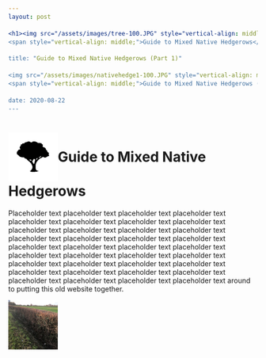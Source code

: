 ```yaml
---
layout: post

<h1><img src="/assets/images/tree-100.JPG" style="vertical-align: middle;" width="100px"/>
<span style="vertical-align: middle;">Guide to Mixed Native Hedgerows</span></h1>

title: "Guide to Mixed Native Hedgerows (Part 1)"

<img src="/assets/images/nativehedge1-100.JPG" style="vertical-align: middle;" width="100px"/>
<span style="vertical-align: middle;">Guide to Mixed Native Hedgerows (Part 1)</span>

date: 2020-08-22
---
```

<h1><img src="/assets/images/tree-100.JPG" style="vertical-align: middle;" width="100px"/><span style="vertical-align: middle;">Guide to Mixed Native Hedgerows</span></h1>

Placeholder text placeholder text placeholder text placeholder text placeholder text placeholder text placeholder text placeholder text placeholder text placeholder text placeholder text placeholder text placeholder text placeholder text placeholder text placeholder text placeholder text placeholder text placeholder text placeholder text placeholder text placeholder text placeholder text placeholder text placeholder text placeholder text placeholder text placeholder text placeholder text placeholder text placeholder text placeholder text placeholder text placeholder text placeholder text placeholder text around to putting this old website together. 

<img src="/assets/images/nativehedge1-100.JPG" alt="hi" class="inline"/>

